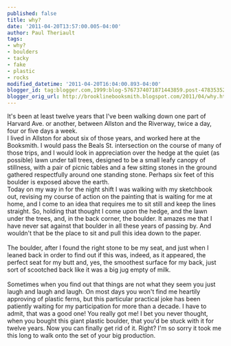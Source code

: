 ```yaml
---
published: false
title: why?
date: '2011-04-20T13:57:00.005-04:00'
author: Paul Theriault
tags:
- why?
- boulders
- tacky
- fake
- plastic
- rocks
modified_datetime: '2011-04-20T16:04:00.893-04:00'
blogger_id: tag:blogger.com,1999:blog-5767374071871443859.post-4783535215217376608
blogger_orig_url: http://brooklinebooksmith.blogspot.com/2011/04/why.html
---
```


It's been at least twelve years that I've been walking down one part of Harvard Ave. or another, between Allston and the Riverway, twice a day, four or five days a week.<br />I lived in Allston for about six of those years, and worked here at the Booksmith.  I would pass the Beals St. intersection on the course of many of those trips, and I would look in appreciation over the hedge at the quiet (as possible) lawn under tall trees, designed to be a small leafy canopy of stillness, with a pair of picnic tables and a few sitting stones in the ground gathered respectfully around one standing stone. Perhaps six feet of this boulder is exposed above the earth.<br />Today on my way in for the night shift I was walking with my sketchbook out, revising my course of action on the painting that is waiting for me at home, and I come to an idea that requires me to sit still and keep the lines straight. So, holding that thought I come upon the hedge, and the lawn under the trees, and, in the back corner, the boulder. It amazes me that I have never sat against that boulder in all these years of passing by. And wouldn't that be the place to sit and pull this idea down to the paper.<br /><br />The boulder, after I found the right stone to be my seat, and just when I leaned back in order to find out if this was, indeed, as it appeared, the perfect seat for my butt and, yes, the smoothest surface for my back, just sort of scootched back like it was a big jug empty of milk.<br /><br />Sometimes when you find out that things are not what they seem you just laugh and laugh and laugh. On most days you won't find me heartily approving of plastic ferns, but this particular practical joke has been patiently waiting for my participation for more than a decade. I have to admit, that was a good one! You really got me! I bet you never thought, when you bought this giant plastic boulder, that you'd be stuck with it for twelve years. Now you can finally get rid of it. Right? I'm so sorry it took me this long to walk onto the set of your big production.
